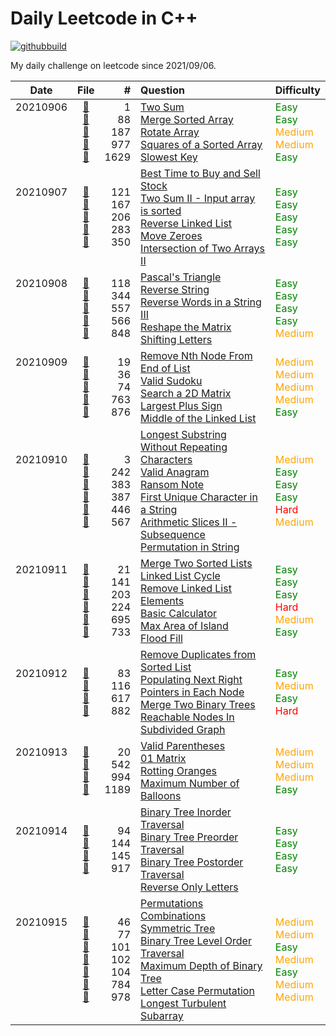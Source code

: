 # Daily Leetcode in C++
[![githubbuild](https://github.com/vNaonLu/Daily_LeetCode/actions/workflows/test.yml/badge.svg)](https://github.com/vNaonLu/Daily_LeetCode/actions) 

My daily challenge on leetcode since 2021/09/06.

|Date|File|# |Question|Difficulty|
|:----:|:--:|-:|:--------|:--------|
|20210906<br><br><br><br><br>|[📄](https://github.com/vNaonLu/Daily_LeetCode/blob/master/src/q_1_50/q0001.hpp)<br>[📄](https://github.com/vNaonLu/Daily_LeetCode/blob/master/src/q_51_100/q0088.hpp)<br>[📄](https://github.com/vNaonLu/Daily_LeetCode/blob/master/src/q_151_200/q0187.hpp)<br>[📄](https://github.com/vNaonLu/Daily_LeetCode/blob/master/src/q_951_1000/q0977.hpp)<br>[📄](https://github.com/vNaonLu/Daily_LeetCode/blob/master/src/q_1601_1650/q1629.hpp)|1<br>88<br>187<br>977<br>1629|[Two Sum](https://leetcode.com/problems/two-sum/)<br>[Merge Sorted Array](https://leetcode.com/problems/merge-sorted-array/)<br>[Rotate Array](https://leetcode.com/problems/rotate-array/)<br>[Squares of a Sorted Array](https://leetcode.com/problems/squares-of-a-sorted-array/)<br>[Slowest Key](https://leetcode.com/problems/slowest-key/)|<span style="color:green">Easy</span><br><span style="color:green">Easy</span><br><span style="color:orange">Medium</span><br><span style="color:orange">Medium</span><br><span style="color:green">Easy</span>|
|20210907<br><br><br><br><br>|[📄](https://github.com/vNaonLu/Daily_LeetCode/blob/master/src/q_101_150/q0121.hpp)<br>[📄](https://github.com/vNaonLu/Daily_LeetCode/blob/master/src/q_151_200/q0167.hpp)<br>[📄](https://github.com/vNaonLu/Daily_LeetCode/blob/master/src/q_201_250/q0206.hpp)<br>[📄](https://github.com/vNaonLu/Daily_LeetCode/blob/master/src/q_251_300/q0283.hpp)<br>[📄](https://github.com/vNaonLu/Daily_LeetCode/blob/master/src/q_351_400/q0350.hpp)|121<br>167<br>206<br>283<br>350|[Best Time to Buy and Sell Stock](https://leetcode.com/problems/best-time-to-buy-and-sell-stock/)<br>[Two Sum II - Input array is sorted](https://leetcode.com/problems/two-sum-ii---input-array-is-sorted/)<br>[Reverse Linked List](https://leetcode.com/problems/reverse-linked-list/)<br>[Move Zeroes](https://leetcode.com/problems/move-zeroes/)<br>[Intersection of Two Arrays II](https://leetcode.com/problems/intersection-of-two-arrays-ii/)|<span style="color:green">Easy</span><br><span style="color:green">Easy</span><br><span style="color:green">Easy</span><br><span style="color:green">Easy</span><br><span style="color:green">Easy</span>|
|20210908<br><br><br><br><br>|[📄](https://github.com/vNaonLu/Daily_LeetCode/blob/master/src/q_101_150/q0118.hpp)<br>[📄](https://github.com/vNaonLu/Daily_LeetCode/blob/master/src/q_301_350/q0344.hpp)<br>[📄](https://github.com/vNaonLu/Daily_LeetCode/blob/master/src/q_551_600/q0557.hpp)<br>[📄](https://github.com/vNaonLu/Daily_LeetCode/blob/master/src/q_551_600/q0566.hpp)<br>[📄](https://github.com/vNaonLu/Daily_LeetCode/blob/master/src/q_801_850/q0848.hpp)|118<br>344<br>557<br>566<br>848|[Pascal's Triangle](https://leetcode.com/problems/pascal's-triangle/)<br>[Reverse String](https://leetcode.com/problems/reverse-string/)<br>[Reverse Words in a String III](https://leetcode.com/problems/reverse-words-in-a-string-iii/)<br>[Reshape the Matrix](https://leetcode.com/problems/reshape-the-matrix/)<br>[Shifting Letters](https://leetcode.com/problems/shifting-letters/)|<span style="color:green">Easy</span><br><span style="color:green">Easy</span><br><span style="color:green">Easy</span><br><span style="color:green">Easy</span><br><span style="color:orange">Medium</span>|
|20210909<br><br><br><br><br>|[📄](https://github.com/vNaonLu/Daily_LeetCode/blob/master/src/q_1_50/q0019.hpp)<br>[📄](https://github.com/vNaonLu/Daily_LeetCode/blob/master/src/q_1_50/q0036.hpp)<br>[📄](https://github.com/vNaonLu/Daily_LeetCode/blob/master/src/q_51_100/q0074.hpp)<br>[📄](https://github.com/vNaonLu/Daily_LeetCode/blob/master/src/q_751_800/q0763.hpp)<br>[📄](https://github.com/vNaonLu/Daily_LeetCode/blob/master/src/q_851_900/q0876.hpp)|19<br>36<br>74<br>763<br>876|[Remove Nth Node From End of List](https://leetcode.com/problems/remove-nth-node-from-end-of-list/)<br>[Valid Sudoku](https://leetcode.com/problems/valid-sudoku/)<br>[Search a 2D Matrix](https://leetcode.com/problems/search-a-2d-matrix/)<br>[Largest Plus Sign](https://leetcode.com/problems/largest-plus-sign/)<br>[Middle of the Linked List](https://leetcode.com/problems/middle-of-the-linked-list/)|<span style="color:orange">Medium</span><br><span style="color:orange">Medium</span><br><span style="color:orange">Medium</span><br><span style="color:orange">Medium</span><br><span style="color:green">Easy</span>|
|20210910<br><br><br><br><br><br>|[📄](https://github.com/vNaonLu/Daily_LeetCode/blob/master/src/q_1_50/q0003.hpp)<br>[📄](https://github.com/vNaonLu/Daily_LeetCode/blob/master/src/q_201_250/q0242.hpp)<br>[📄](https://github.com/vNaonLu/Daily_LeetCode/blob/master/src/q_351_400/q0383.hpp)<br>[📄](https://github.com/vNaonLu/Daily_LeetCode/blob/master/src/q_351_400/q0387.hpp)<br>[📄](https://github.com/vNaonLu/Daily_LeetCode/blob/master/src/q_401_450/q0446.hpp)<br>[📄](https://github.com/vNaonLu/Daily_LeetCode/blob/master/src/q_551_600/q0567.hpp)|3<br>242<br>383<br>387<br>446<br>567|[Longest Substring Without Repeating Characters](https://leetcode.com/problems/longest-substring-without-repeating-characters/)<br>[Valid Anagram](https://leetcode.com/problems/valid-anagram/)<br>[Ransom Note](https://leetcode.com/problems/ransom-note/)<br>[First Unique Character in a String](https://leetcode.com/problems/first-unique-character-in-a-string/)<br>[Arithmetic Slices II - Subsequence](https://leetcode.com/problems/arithmetic-slices-ii---subsequence/)<br>[Permutation in String](https://leetcode.com/problems/permutation-in-string/)|<span style="color:orange">Medium</span><br><span style="color:green">Easy</span><br><span style="color:green">Easy</span><br><span style="color:green">Easy</span><br><span style="color:red">Hard</span><br><span style="color:orange">Medium</span>|
|20210911<br><br><br><br><br><br>|[📄](https://github.com/vNaonLu/Daily_LeetCode/blob/master/src/q_1_50/q0021.hpp)<br>[📄](https://github.com/vNaonLu/Daily_LeetCode/blob/master/src/q_101_150/q0141.hpp)<br>[📄](https://github.com/vNaonLu/Daily_LeetCode/blob/master/src/q_201_250/q0203.hpp)<br>[📄](https://github.com/vNaonLu/Daily_LeetCode/blob/master/src/q_201_250/q0224.hpp)<br>[📄](https://github.com/vNaonLu/Daily_LeetCode/blob/master/src/q_651_700/q0695.hpp)<br>[📄](https://github.com/vNaonLu/Daily_LeetCode/blob/master/src/q_701_750/q0733.hpp)|21<br>141<br>203<br>224<br>695<br>733|[Merge Two Sorted Lists](https://leetcode.com/problems/merge-two-sorted-lists/)<br>[Linked List Cycle](https://leetcode.com/problems/linked-list-cycle/)<br>[Remove Linked List Elements](https://leetcode.com/problems/remove-linked-list-elements/)<br>[Basic Calculator](https://leetcode.com/problems/basic-calculator/)<br>[Max Area of Island](https://leetcode.com/problems/max-area-of-island/)<br>[Flood Fill](https://leetcode.com/problems/flood-fill/)|<span style="color:green">Easy</span><br><span style="color:green">Easy</span><br><span style="color:green">Easy</span><br><span style="color:red">Hard</span><br><span style="color:orange">Medium</span><br><span style="color:green">Easy</span>|
|20210912<br><br><br><br>|[📄](https://github.com/vNaonLu/Daily_LeetCode/blob/master/src/q_51_100/q0083.hpp)<br>[📄](https://github.com/vNaonLu/Daily_LeetCode/blob/master/src/q_101_150/q0116.hpp)<br>[📄](https://github.com/vNaonLu/Daily_LeetCode/blob/master/src/q_601_650/q0617.hpp)<br>[📄](https://github.com/vNaonLu/Daily_LeetCode/blob/master/src/q_851_900/q0882.hpp)|83<br>116<br>617<br>882|[Remove Duplicates from Sorted List](https://leetcode.com/problems/remove-duplicates-from-sorted-list/)<br>[Populating Next Right Pointers in Each Node](https://leetcode.com/problems/populating-next-right-pointers-in-each-node/)<br>[Merge Two Binary Trees](https://leetcode.com/problems/merge-two-binary-trees/)<br>[Reachable Nodes In Subdivided Graph](https://leetcode.com/problems/reachable-nodes-in-subdivided-graph/)|<span style="color:green">Easy</span><br><span style="color:orange">Medium</span><br><span style="color:green">Easy</span><br><span style="color:red">Hard</span>|
|20210913<br><br><br><br>|[📄](https://github.com/vNaonLu/Daily_LeetCode/blob/master/src/q_1_50/q0020.hpp)<br>[📄](https://github.com/vNaonLu/Daily_LeetCode/blob/master/src/q_501_550/q0542.hpp)<br>[📄](https://github.com/vNaonLu/Daily_LeetCode/blob/master/src/q_951_1000/q0994.hpp)<br>[📄](https://github.com/vNaonLu/Daily_LeetCode/blob/master/src/q_1151_1200/q1189.hpp)|20<br>542<br>994<br>1189|[Valid Parentheses](https://leetcode.com/problems/valid-parentheses/)<br>[01 Matrix](https://leetcode.com/problems/01-matrix/)<br>[Rotting Oranges](https://leetcode.com/problems/rotting-oranges/)<br>[Maximum Number of Balloons](https://leetcode.com/problems/maximum-number-of-balloons/)|<span style="color:orange">Medium</span><br><span style="color:orange">Medium</span><br><span style="color:orange">Medium</span><br><span style="color:green">Easy</span>|
|20210914<br><br><br><br>|[📄](https://github.com/vNaonLu/Daily_LeetCode/blob/master/src/q_51_100/q0094.hpp)<br>[📄](https://github.com/vNaonLu/Daily_LeetCode/blob/master/src/q_101_150/q0144.hpp)<br>[📄](https://github.com/vNaonLu/Daily_LeetCode/blob/master/src/q_101_150/q0145.hpp)<br>[📄](https://github.com/vNaonLu/Daily_LeetCode/blob/master/src/q_901_950/q0917.hpp)|94<br>144<br>145<br>917|[Binary Tree Inorder Traversal](https://leetcode.com/problems/binary-tree-inorder-traversal/)<br>[Binary Tree Preorder Traversal](https://leetcode.com/problems/binary-tree-preorder-traversal/)<br>[Binary Tree Postorder Traversal](https://leetcode.com/problems/binary-tree-postorder-traversal/)<br>[Reverse Only Letters](https://leetcode.com/problems/reverse-only-letters/)|<span style="color:green">Easy</span><br><span style="color:green">Easy</span><br><span style="color:green">Easy</span><br><span style="color:green">Easy</span>|
|20210915<br><br><br><br><br><br><br>|[📄](https://github.com/vNaonLu/Daily_LeetCode/blob/master/src/q_1_50/q0046.hpp)<br>[📄](https://github.com/vNaonLu/Daily_LeetCode/blob/master/src/q_51_100/q0077.hpp)<br>[📄](https://github.com/vNaonLu/Daily_LeetCode/blob/master/src/q_101_150/q0101.hpp)<br>[📄](https://github.com/vNaonLu/Daily_LeetCode/blob/master/src/q_101_150/q0102.hpp)<br>[📄](https://github.com/vNaonLu/Daily_LeetCode/blob/master/src/q_101_150/q0104.hpp)<br>[📄](https://github.com/vNaonLu/Daily_LeetCode/blob/master/src/q_751_800/q0784.hpp)<br>[📄](https://github.com/vNaonLu/Daily_LeetCode/blob/master/src/q_951_1000/q0978.hpp)|46<br>77<br>101<br>102<br>104<br>784<br>978|[Permutations](https://leetcode.com/problems/permutations/)<br>[Combinations](https://leetcode.com/problems/combinations/)<br>[Symmetric Tree](https://leetcode.com/problems/symmetric-tree/)<br>[Binary Tree Level Order Traversal](https://leetcode.com/problems/binary-tree-level-order-traversal/)<br>[Maximum Depth of Binary Tree](https://leetcode.com/problems/maximum-depth-of-binary-tree/)<br>[Letter Case Permutation](https://leetcode.com/problems/letter-case-permutation/)<br>[Longest Turbulent Subarray](https://leetcode.com/problems/longest-turbulent-subarray/)|<span style="color:orange">Medium</span><br><span style="color:orange">Medium</span><br><span style="color:green">Easy</span><br><span style="color:orange">Medium</span><br><span style="color:green">Easy</span><br><span style="color:orange">Medium</span><br><span style="color:orange">Medium</span>|
